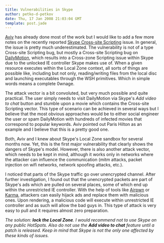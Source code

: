 ```yaml
---
title: Vulnerabilities in Skype
author: petko-d-petkov
date: Thu, 17 Jan 2008 21:03:04 GMT
template: post.jade
---
```


[Aviv](http://aviv.raffon.net/2008/01/17/SkypeCrosszoneScriptingVulnerability.aspx) has already done most of the work but I would like to add a few more notes on the recently reported [Skype Cross-site Scripting](http://seclists.org/fulldisclosure/2008/Jan/0328.html) issue. In general, the issue is pretty much underestimated. The vulnerability is not of a type Cross-site Scripting bug, but mostly a Cross-site Scripting bug on [DailyMotion](http://dailymotion.com), which results into a Cross-zone Scripting issue within Skype due to the unlocked IE controller Skype makes use of. When a given resource executes within the Local Zone context, all sorts of things are possible like, including but not only, reading/writing files from the local disc and launching executables through the WSH primitives. Which in simple words means a complete 0wnage.

The attack vector is a bit convoluted, but very much possible and quite practical. The user simply needs to visit DailyMotion via Skype's _Add video to chat_ button and stumble upon a movie which contains the Cross-site Scripting vector. This type of scenario can be achieved in several ways but I believe that the most obvious approaches would be to either social engineer the user or spam DailyMotion with hundreds of infected movies that correspond to popular keywords. Aviv pointed out Paris Hilton as an example and I believe that this is a pretty good one.

Both, Aviv and I knew about Skype's Local Zone sandbox for several months now. Yet, this is the first major vulnerability that clearly shows the dangers of Skype's model. However, there is also another attack vector, which needs to be kept in mind, although it works only in networks where the attacker can influence the communication (mitm attacks, packet injection on wifi networks, network spoofing attacks, etc.).

I noticed that parts of the Skype traffic go over unencrypted channel. After further investigation, I found out that the unencrypted packets are part of Skype's ads which are pulled on several places, some of which end up within the unrestricted IE controller. With the help of tools like [Airpwn](http://airpwn.sourceforge.net/Airpwn.html) or [Karma](http://theta44.org/karma/index.html), attackers can easily hijack ads and replace them with malicious ones. Upon rendering, a malicious code will execute within unrestricted IE controller and as such will allow the bad guys in. This type of attack is very easy to pull and it requires almost zero preparation.

_The solution: **lock the Local Zone**. I would recommend not to use Skype on any public HotSpots. Also do not use the **Add video to chat** feature until a patch is released. Keep in mind that Skype is not the only one affected by these kinds of issues._

